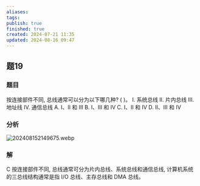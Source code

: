 ```yaml
---
aliases: 
tags: 
publish: true
finished: true
created: 2024-07-21 11:35
updated: 2024-08-16 09:47
---
```


## 题19
### 题目
按连接部件不同, 总线通常可以分为以下哪几种? ( )。
I. 系统总线 II. 片内总线 III. 地址线 IV. 通信总线
A. I、II 和 III 
B. I、III 和 IV 
C. I、II 和 IV 
D. II、III 和 IV
### 分析
![202408152149675.webp](https://img.hwenyi.live/202408152149675.webp)
### 解
C
按连接部件不同, 总线通常可分为片内总线、系统总线和通信总线, 计算机系统的三总线结构通常是指 I/O 总线、主存总线和 DMA 总线。